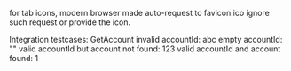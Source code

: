 for tab icons, modern browser made auto-request to favicon.ico ignore such request or provide the icon.


Integration testcases:
GetAccount
invalid accountId: abc
empty accountId: ""
valid accountId but account not found: 123
valid accountId and account found: 1